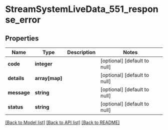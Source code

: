 # StreamSystemLiveData_551_response_error

## Properties
Name | Type | Description | Notes
------------ | ------------- | ------------- | -------------
**code** | **integer** |  | [optional] [default to null]
**details** | **array[map]** |  | [optional] [default to null]
**message** | **string** |  | [optional] [default to null]
**status** | **string** |  | [optional] [default to null]

[[Back to Model list]](../README.md#documentation-for-models) [[Back to API list]](../README.md#documentation-for-api-endpoints) [[Back to README]](../README.md)


